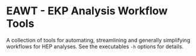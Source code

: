 # EAWT - EKP Analysis Workflow Tools

A collection of tools for automating, streamlining and generally simplifying workflows for HEP analyses.
See the executables ``-h`` options for details.
